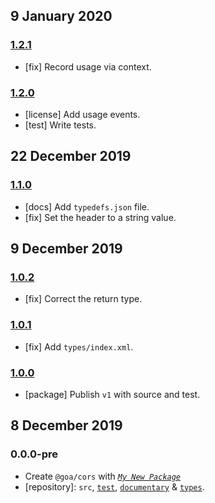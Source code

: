 ## 9 January 2020

### [1.2.1](https://github.com/idiocc/cors/compare/v1.2.0...v1.2.1)

- [fix] Record usage via context.

### [1.2.0](https://github.com/idiocc/cors/compare/v1.1.0...v1.2.0)

- [license] Add usage events.
- [test] Write tests.

## 22 December 2019

### [1.1.0](https://github.com/idiocc/cors/compare/v1.0.2...v1.1.0)

- [docs] Add `typedefs.json` file.
- [fix] Set the header to a string value.

## 9 December 2019

### [1.0.2](https://github.com/idiocc/cors/compare/v1.0.1...v1.0.2)

- [fix] Correct the return type.

### [1.0.1](https://github.com/idiocc/cors/compare/v1.0.0...v1.0.1)

- [fix] Add `types/index.xml`.

### [1.0.0](https://github.com/idiocc/cors/compare/v0.0.0-pre...v1.0.0)

- [package] Publish `v1` with source and test.

## 8 December 2019

### 0.0.0-pre

- Create `@goa/cors` with _[`My New Package`](https://MNPJS.org)_
- [repository]: `src`, [`test`](https://contexttesting.com), [`documentary`](https://readme.page) & [`types`](https://typedef.page).